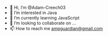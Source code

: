 - 👋 Hi, I’m @Adam-Creech03
- 👀 I’m interested in Java
- 🌱 I’m currently learning JavaScript
- 💞️ I’m looking to collaborate on ...
- 📫 How to reach me ampguardian@gmail.com

<!---
Adam-Creech03/Adam-Creech03 is a ✨ special ✨ repository because its `README.md` (this file) appears on your GitHub profile.
You can click the Preview link to take a look at your changes.
--->
